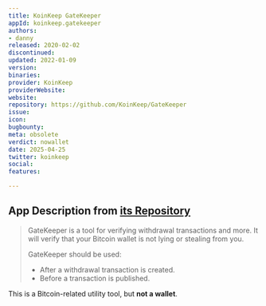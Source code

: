 ```yaml
---
title: KoinKeep GateKeeper
appId: koinkeep.gatekeeper
authors:
- danny
released: 2020-02-02
discontinued: 
updated: 2022-01-09
version: 
binaries: 
provider: KoinKeep
providerWebsite: 
website: 
repository: https://github.com/KoinKeep/GateKeeper
issue: 
icon: 
bugbounty: 
meta: obsolete
verdict: nowallet
date: 2025-04-25
twitter: koinkeep
social: 
features: 

---
```


## App Description from [its Repository](https://github.com/KoinKeep/GateKeeper)

> GateKeeper is a tool for verifying withdrawal transactions and more. It will verify that your Bitcoin wallet is not lying or stealing from you.
>
> GateKeeper should be used:
>
> - After a withdrawal transaction is created.
> - Before a transaction is published.

This is a Bitcoin-related utility tool, but **not a wallet**.